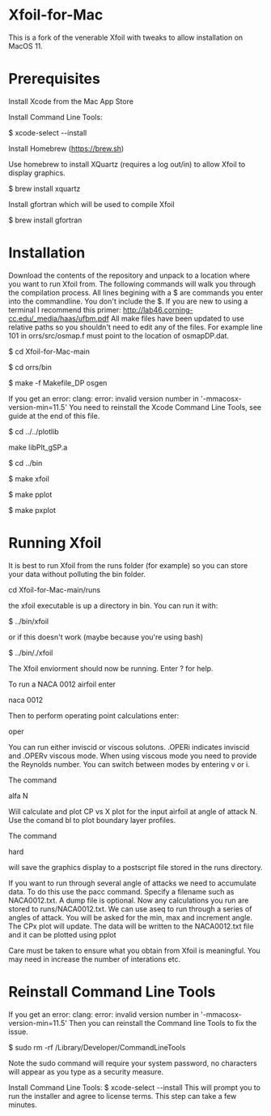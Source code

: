 # Xfoil-for-Mac
This is a fork of the venerable Xfoil with tweaks to allow installation on MacOS 11.

Prerequisites
=============

Install Xcode from the Mac App Store

Install Command Line Tools:

$ xcode-select --install

Install Homebrew (https://brew.sh)

Use homebrew to install XQuartz (requires a log out/in) to allow Xfoil to display graphics.

$ brew install xquartz

Install gfortran which will be used to compile Xfoil

$ brew install gfortran

Installation
============

Download the contents of the repository and unpack to a location where you want to run Xfoil from. The following commands will walk you through the compilation process. All lines begining with a $ are commands you enter into the commandline. You don't include the $. If you are new to using a terminal I recommend this primer:
http://lab46.corning-cc.edu/_media/haas/ufbm.pdf
All make files have been updated to use relative paths so you shouldn't need to edit any of the files. For example line 101 in orrs/src/osmap.f must point to the location of osmapDP.dat.

$ cd Xfoil-for-Mac-main

$ cd  orrs/bin

$ make -f Makefile_DP osgen

If you get an error:
clang: error: invalid version number in '-mmacosx-version-min=11.5'
You need to reinstall the Xcode Command Line Tools, see guide at the end of this file.

$ cd ../../plotlib

make libPlt_gSP.a

$ cd ../bin

$ make xfoil

$ make pplot

$ make pxplot

Running Xfoil
=============

It is best to run Xfoil from the runs folder (for example) so you can store your data without polluting the bin folder.

cd Xfoil-for-Mac-main/runs

the xfoil executable is up a directory in bin. You can run it with:

$ ../bin/xfoil

or if this doesn't work (maybe because you're using bash)

$ ../bin/./xfoil

The Xfoil enviorment should now be running. Enter ? for help.

To run a NACA 0012 airfoil enter

naca 0012

Then to perform operating point calculations enter:

oper

You can run either inviscid or viscous solutons. 
.OPERi indicates inviscid and .OPERv viscous mode.
When using viscous mode you need to provide the Reynolds number. You can switch between modes by entering v or i.

The command

alfa N

Will calculate and plot CP vs X plot for the input airfoil at angle of attack N.
Use the comand bl to plot boundary layer profiles.

The command

hard

will save the graphics display to a postscript file stored in the runs directory.

If you want to run through several angle of attacks we need to accumulate data. To do this use the pacc command.
Specify a filename such as NACA0012.txt. A dump file is optional. Now any calculations you run are stored to runs/NACA0012.txt.
We can use aseq to run through a series of angles of attack. You will be asked for the min, max and increment angle.
The CPx plot will update. The data will be written to the NACA0012.txt file and it can be plotted using
pplot

Care must be taken to ensure what you obtain from Xfoil is meaningful. You may need in increase the number of interations etc.

Reinstall Command Line Tools
============================

If you get an error:
clang: error: invalid version number in '-mmacosx-version-min=11.5'
Then you can reinstall the Command line Tools to fix the issue.

$ sudo rm -rf /Library/Developer/CommandLineTools

Note the sudo command will require your system password, no characters will appear as you type as a security measure. 

Install Command Line Tools:
$ xcode-select --install
This will prompt you to run the installer and agree to license terms. This step can take a few minutes.
